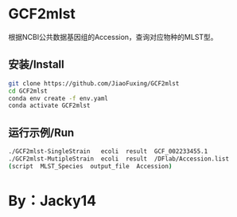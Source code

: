 # GCF2mlst
根据NCBI公共数据基因组的Accession，查询对应物种的MLST型。

## 安装/Install
```bash
git clone https://github.com/JiaoFuxing/GCF2mlst
cd GCF2mlst
conda env create -f env.yaml
conda activate GCF2mlst
```
## 运行示例/Run
```bash
./GCF2mlst-SingleStrain   ecoli  result  GCF_002233455.1 
./GCF2mlst-MutipleStrain  ecoli  result  /DFlab/Accession.list
(script  MLST_Species  output_file  Accession)
```
# By：Jacky14
